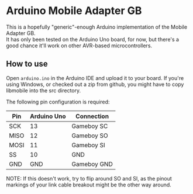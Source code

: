 Arduino Mobile Adapter GB
=========================

This is a hopefully "generic"-enough Arduino implementation of the Mobile Adapter GB.  
It has only been tested on the Arduino Uno board, for now, but there's a good chance it'll work on other AVR-based microcontrollers.


How to use
----------

Open `arduino.ino` in the Arduino IDE and upload it to your board. If you're using Windows, or checked out a zip from github, you might have to copy libmobile into the src directory.

The following pin configuration is required:

|  Pin | Arduino Uno |  Connection |
| ---- | ----------- | ----------- |
|  SCK |          13 |  Gameboy SC |
| MISO |          12 |  Gameboy SO |
| MOSI |          11 |  Gameboy SI |
|   SS |          10 |         GND |
|  GND |         GND | Gameboy GND |

NOTE: If this doesn't work, try to flip around SO and SI, as the pinout markings of your link cable breakout might be the other way around.
